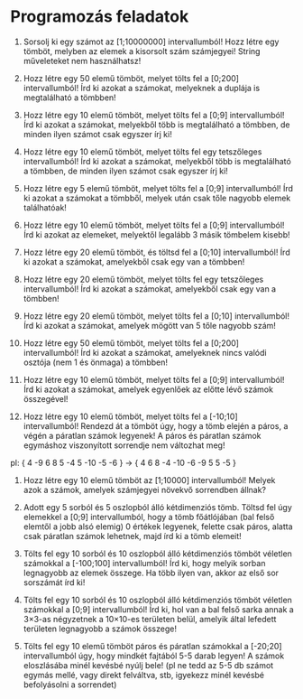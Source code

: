 # Programozás feladatok

1. Sorsolj ki egy számot az [1;10000000] intervallumból! Hozz létre egy tömböt, melyben az elemek a kisorsolt szám számjegyei! String műveleteket nem használhatsz!

1. Hozz létre egy 50 elemű tömböt, melyet tölts fel a [0;200] intervallumból! Írd ki azokat a számokat, melyeknek a duplája is megtalálható a tömbben!

1. Hozz létre egy 10 elemű tömböt, melyet tölts fel a [0;9] intervallumból! Írd ki azokat a számokat, melyekből több is megtalálható a tömbben, de minden ilyen számot csak egyszer írj ki!

1. Hozz létre egy 10 elemű tömböt, melyet tölts fel egy tetszőleges intervallumból! Írd ki azokat a számokat, melyekből több is megtalálható a tömbben, de minden ilyen számot csak egyszer írj ki!

1. Hozz létre egy 5 elemű tömböt, melyet tölts fel a [0;9] intervallumból! Írd ki azokat a számokat a tömbből, melyek után csak tőle nagyobb elemek találhatóak!

1. Hozz létre egy 10 elemű tömböt, melyet tölts fel a [0;9] intervallumból! Írd ki azokat az elemeket, melyektől legalább 3 másik tömbelem kisebb!

1. Hozz létre egy 20 elemű tömböt, és töltsd fel a [0;10] intervallumból! Írd ki azokat a számokat, amelyekből csak egy van a tömbben!

1. Hozz létre egy 20 elemű tömböt, melyet tölts fel egy tetszőleges intervallumból! Írd ki azokat a számokat, amelyekből csak egy van a tömbben!

1. Hozz létre egy 20 elemű tömböt, melyet tölts fel a [0;10] intervallumból! Írd ki azokat a számokat, amelyek mögött van 5 tőle nagyobb szám!

1. Hozz létre egy 50 elemű tömböt, melyet tölts fel a [0;200] intervallumból! Írd ki azokat a számokat, amelyeknek nincs valódi osztója (nem 1 és önmaga) a tömbben!

1. Hozz létre egy 10 elemű tömböt, melyet tölts fel a [0;9] intervallumból! Írd ki azokat a számokat, amelyek egyenlőek az előtte lévő számok összegével!

1. Hozz létre egy 10 elemű tömböt, melyet tölts fel a [-10;10] intervallumból! Rendezd át a tömböt úgy, hogy a tömb elején a páros, a végén a páratlan számok legyenek! A páros és páratlan számok egymáshoz viszonyított sorrendje nem változhat meg!

pl: { 4 -9 6 8 5 -4 5 -10 -5 -6 } -> { 4 6 8 -4 -10 -6 -9 5 5 -5 }

1. Hozz létre egy 10 elemű tömböt az [1;10000] intervallumból! Melyek azok a számok, amelyek számjegyei növekvő sorrendben állnak?

1. Adott egy 5 sorból és 5 oszlopból álló kétdimenziós tömb. Töltsd fel úgy elemekkel a [0;9] intervallumból, hogy a tömb főátlójában (bal felső elemtől a jobb alsó elemig) 0 értékek legyenek, felette csak páros, alatta csak páratlan számok lehetnek, majd írd ki a tömb elemeit!

1. Tölts fel egy 10 sorból és 10 oszlopból álló kétdimenziós tömböt véletlen számokkal a [-100;100] intervallumból! Írd ki, hogy melyik sorban legnagyobb az elemek összege. Ha több ilyen van, akkor az első sor sorszámát írd ki!

1. Tölts fel egy 10 sorból és 10 oszlopból álló kétdimenziós tömböt véletlen számokkal a [0;9] intervallumból! Írd ki, hol van a bal felső sarka annak a 3×3-as négyzetnek a 10×10-es területen belül, amelyik által lefedett területen legnagyobb a számok összege!

1. Tölts fel egy 10 elemű tömböt páros és páratlan számokkal a [-20;20] intervallumból úgy, hogy mindkét fajtából 5-5 darab legyen! A számok eloszlásába minél kevésbé nyúlj bele! (pl ne tedd az 5-5 db számot egymás mellé, vagy direkt felváltva, stb, igyekezz minél kevésbé befolyásolni a sorrendet)